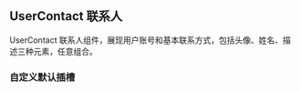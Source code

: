 <div class="demo-header">
<p class="overviewicon">
  <span class="wapi-form-usercontact"/>
</p>

## UserContact 联系人

<nova-uxlink widget-name="UserContact"></nova-uxlink>

UserContact 联系人组件，展现用户账号和基本联系方式，包括头像、姓名、描述三种元素，任意组合。
</div>

### 自定义默认插槽

<nova-demo-view link="user-contact/slots-usercontact"></nova-demo-view>

<br>
